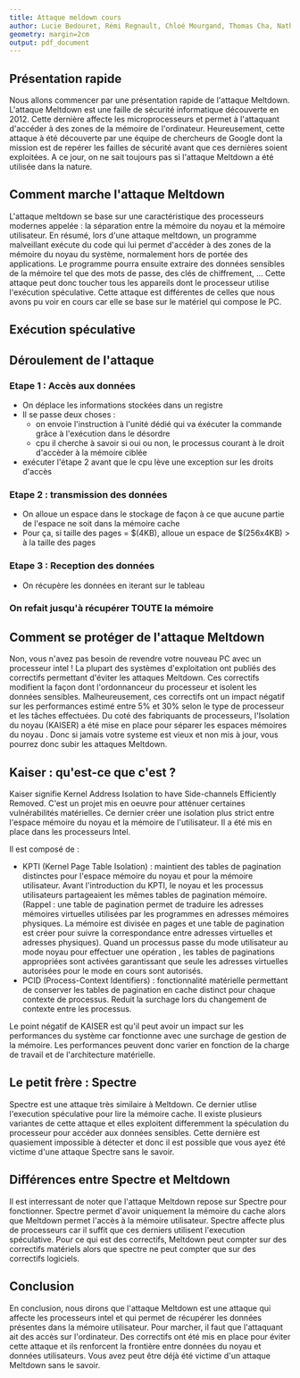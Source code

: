 ```yaml
---
title: Attaque meldown cours
author: Lucie Bedouret, Rémi Regnault, Chloé Mourgand, Thomas Cha, Nathan Verdier
geometry: margin=2cm
output: pdf_document
---
```


## Présentation rapide

Nous allons commencer par une présentation rapide de l'attaque Meltdown.
L'attaque Meltdown est une faille de sécurité informatique découverte en 2012. Cette dernière affecte les microprocesseurs et permet à l'attaquant d'accéder à des zones de la mémoire de l'ordinateur.
Heureusement, cette attaque à été découverte par une équipe de chercheurs de Google dont la mission est de repérer les failles de sécurité avant que ces dernières soient exploitées. A ce jour, on ne sait toujours pas si l'attaque Meltdown a été utilisée dans la nature.

## Comment marche l'attaque Meltdown

L'attaque meltdown se base sur une caractéristique des processeurs modernes appelée : la séparation entre la mémoire du noyau et la mémoire utilisateur.
En résumé, lors d'une attaque meltdown, un programme malveillant exécute du code qui lui permet d'accéder à des zones de la mémoire du noyau du système, normalement hors de portée des applications. Le programme pourra ensuite extraire des données sensibles de la mémoire tel que des mots de passe, des clés de chiffrement, ...
Cette attaque peut donc toucher tous les appareils dont le processeur utilise l'exécution spéculative. 
Cette attaque est différentes de celles que nous avons pu voir en cours car elle se base sur le matériel qui compose le PC.

## Exécution spéculative

## Déroulement de l'attaque
### Etape 1 : Accès aux données
* On déplace les informations stockées dans un registre
* Il se passe deux choses :
  * on envoie l'instruction à l'unité dédié qui va éxécuter la commande grâce à l'exécution dans le désordre
  * cpu il cherche à savoir si oui ou non, le processus courant à le droit d'accèder à la mémoire ciblée
* exécuter l'étape 2 avant que le cpu lève une exception sur les droits d'accès
### Etape 2 : transmission des données
* On alloue un espace dans le stockage de façon à ce que aucune partie de l'espace ne soit dans la mémoire cache
* Pour ça, si taille des pages = $(4KB), alloue un espace de $(256x4KB) > à la taille des pages
### Etape 3 : Reception des données
* On récupère les données en iterant sur le tableau
### On refait jusqu'à récupérer TOUTE la mémoire

## Comment se protéger de l'attaque Meltdown

Non, vous n'avez pas besoin de revendre votre nouveau PC avec un processeur intel ! 
La plupart des systèmes d'exploitation ont publiés des correctifs permettant d'éviter les attaques Meltdown. Ces correctifs modifient la façon dont l'ordonnanceur du processeur et isolent les données sensibles. Malheureusement, ces correctifs ont un impact négatif sur les performances estimé entre 5% et 30% selon le type de processeur et les tâches effectuées.
Du coté des fabriquants de processeurs, l'Isolation du noyau (KAISER) a été mise en place pour séparer les espaces mémoires du noyau .
Donc si jamais votre systeme est vieux et non mis à jour, vous pourrez donc subir les attaques Meltdown.

## Kaiser : qu'est-ce que c'est ?

Kaiser signifie Kernel Address Isolation to have Side-channels Efficiently Removed. C'est un projet mis en oeuvre pour atténuer certaines vulnérabilités matérielles. 
Ce dernier créer une isolation plus strict entre l'espace mémoire du noyau et la mémoire de l'utilisateur. Il a été mis en place dans les processeurs Intel.

Il est composé de :
* KPTI (Kernel Page Table Isolation) : maintient des tables de pagination distinctes pour l'espace mémoire du noyau et pour la mémoire utilisateur.
Avant l'introduction du KPTI, le noyau et les processus utilisateurs partageaient les mêmes tables de pagination mémoire. 
(Rappel : une table de pagination permet de traduire les adresses mémoires virtuelles utilisées par les programmes en adresses mémoires physiques. La mémoire est divisée en pages et une table de pagination est créer pour suivre la correspondance entre adresses virtuelles et adresses physiques).
Quand un processus passe du mode utilisateur au mode noyau pour effectuer une opération , les tables de paginations appropriées sont activées garantissant que seule les adresses virtuelles autorisées pour le mode en cours sont autorisés.   
* PCID (Process-Context Identifiers)  : fonctionnalité matérielle permettant de conserver les tables de pagination en cache distinct pour chaque contexte de processus.
Reduit la surchage lors du changement de contexte entre les processus. 

Le point négatif de KAISER est qu'il peut avoir un impact sur les performances du système car fonctionne avec une surchage de gestion de la mémoire. Les performances peuvent donc varier en fonction de la charge de travail et de l'architecture matérielle.

## Le petit frère : Spectre

Spectre est une attaque très similaire à Meltdown. 
Ce dernier utlise l'execution spéculative pour lire la mémoire cache. 
Il existe plusieurs variantes de cette attaque et elles exploitent differemment la spéculation du processeur pour accéder aux données sensibles.
Cette dernière est quasiement impossible à détecter et donc il est possible que vous ayez été victime d'une attaque Spectre sans le savoir.

## Différences entre Spectre et Meltdown

Il est interressant de noter que l'attaque Meltdown repose sur Spectre pour fonctionner. 
Spectre permet d'avoir uniquement la mémoire du cache alors que Meltdown permet l'accès à la mémoire utilisateur.
Spectre affecte plus de processeurs car il suffit que ces derniers utilisent l'execution spéculative.
Pour ce qui est des correctifs, Meltdown peut compter sur des correctifs matériels alors que spectre ne peut compter que sur des correctifs logiciels.

## Conclusion

En conclusion, nous dirons que l'attaque Meltdown est une attaque qui affecte les processeurs intel et qui permet de récupérer les données présentes dans la mémoire utilisateur. Pour marcher, il faut que l'attaquant ait des accès sur l'ordinateur.
Des correctifs ont été mis en place pour éviter cette attaque et ils renforcent la frontière entre données du noyau et données utilisateurs.
Vous avez peut être déjà été victime d'un attaque Meltdown sans le savoir. 
